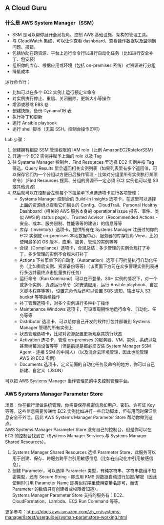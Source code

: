 ## A Cloud Guru
  
### 什么是 AWS System Manager（SSM）
* SSM 是可以帮你展开全局视角、控制 AWS 基础设施、架构的管理工具。
* 与 CloudWatch 集成，可以让你查看 dashboard、查看操作数据以及监测到问题、报错。
* 包括协助在跨资源、平台上运行命令行以进行自动化任务（比如进行安全补丁、包安装）
* 组织你的库存、根据应用或环境（包括 on-premises 系统）对资源进行分组  
* 降低成本
  
运行命令行：  
* 比如可以在多个 EC2 实例上运行预定义命令
* 对实例执行停止、重启、关闭删除、更新大小等操作
* 增添或移除 EBS 卷
* 创建快照、备份 DynamoDB 表
* 执行补丁和更新
* 运行 Ansible playbook
* 运行 shell 脚本（无需 SSH，控制台操作即可）  
  
Lab 步骤：  
1. 创建拥有相应 SSM 管理权限的 IAM role（此例 AmazonEC2RoleforSSM）
2. 开通一个 EC2 实例并赋予上面的 role 以及 Tag
3. 往 Systems Manager 控制台，Find Resources 里选择 EC2 实例并按 Tag 筛选，Query Results 里会返回相关实例列表（如果列表里有多个返回值，可以保存它们为一个分组以方便日后操作管理 - 比如对分组里所有实例执行某项命令）（Find Resources 搜索、分组的资源不一定必须 EC2 实例也可以是 S3 或其他资源）
4. 然后就可以在控制台左侧每个下拉菜单下点选选项卡进行各项管理：
    * Systems Manager 控制台的 Build-in Insights 选项卡，在这里可以选择上面的资源组以查看它们相关的 Config、CloudTrail、Personal Healthy Dashboard（相关的 AWS 服务本身的 operational issue 报告、事件、类似 AWS 的 status page）、Trusted Advisor（Recommended Actions - 安全、成本、服务限制、性能等等的建议）的信息等等
    * 库存（Inventory）选项卡，提供所有在 Systems Manager 注册过的你的 EC2 实例或 on-premises 本地数据中心、服务器的库存视角 View，比如使用最多的 OS 版本，应用、服务、管理的实例等等
    * 合规（Compliance）选项卡，合规总结：多少管理的实例合规打了补丁，多少管理的实例不合规未打补丁
    * Actions 下拉菜单下的自动化（Automation）选项卡可批量执行自动化任务（比如重启实例、资源备份等等）（该页面下方可在众多管理实例列表进行多选并最终点击批量执行任务）
    * 运行命令（Run Command）可以在不登录、SSH 实例的情况下，对一个或多个实例、资源运行命令（如安装应用、运行 Ansible playbook、自定义脚本程序等等），设置完命令后还可以设置 SQS 通知、输出写入 S3 bucket 等等后续操作
    * 补丁管理选项卡，对多个实例进行多种补丁操作
    * Maintenance Windows 选项卡，可设置周期性地运行命令、自动化、任务等等
    * Distributor 选项卡，可以给你自己开发的软件打包并部署到 Systems Manager 管理的所有实例上
    * 状态管理选项卡，比如对资源配置更新观察其执行状态
    * Activation 选项卡，管理 on-premises 的服务器、VM、实例、系统以及甚至树莓派设备等等（但是前提是都必须安装 System Manager SSM Agent - 连接 SSM 的中间人）（以及混合云环境管理，因此也能管理 AWS 的 EC2 实例）
    * Documents 选项卡，定义前面的自动化任务及命令的地方，你可以自己新建、自定义（JSON）  
  
可以把 AWS Systems Manager 当作管理员的中央控制管理平台。  
  
### AWS Systems Manager Parameter Store
场景：你在银行里做系统管理，你需要保存机密信息如用户、密码、许可证 Key 等等。这些信息需要传递给 EC2 实例比如进行一些启动脚本，但有用同时保证信息安全不外泄。因此 AWS Systems Manager Parameter Store 帮助你做到这点。  
AWS Systems Manager Parameter Store 没有自己的控制台，但是你可以在 EC2 的控制台找到它（Systems Manager Services 与 Systems Manager Shared Resources）。  
1. Systems Manager Shared Resources 选择 Parameter Store，此服务可以用于创建、保存、跨服务跨平台引用敏感信息（比如在自动化中引用敏感信息）。
2. 创建 Parameter，可以选择 Parameter 类型，有纯字符串、字符串数组不加密类型，还有 Secure String - 即应用 KMS 对数据自动进行加密/解密（因此使用时引用 Parameter Name 即类似程序里使用变量名即可，而该 Parameter 的数值只有创建者或权限者知道）。  
Systems Manager Parameter Store 支持的服务有：EC2、CloudFormation、Lambda、EC2 Run Command 等等。  
  
更多参考：https://docs.aws.amazon.com/zh_cn/systems-manager/latest/userguide/sysman-paramstore-working.html